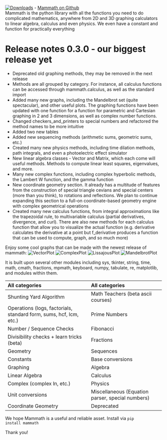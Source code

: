 [![Downloads](https://static.pepy.tech/personalized-badge/mammath?period=total&units=international_system&left_color=grey&right_color=brightgreen&left_text=Mammath%20downloads)](https://pepy.tech/project/mammath) - <a href="https://github.com/vhprogrammingorg/mammath" target="_blank">Mammath on Github</a>
<br>
Mammath is the python library with all the functions you need to do complicated mathematics, anywhere from 2D and 3D graphing calculators to linear algebra, calculus and even physics. We even have a constant and function for practically everything
<br>

<h1><b> Release notes 0.3.0 - our biggest release yet</b></h1>
<ul>
    <li>Deprecated old graphing methods, they may be removed in the next release</li>  
    <li>Methods are all grouped by category. For instance, all calculus functions can be accessed through mammath.calculus, as well as the standard import</li>  
    <li>Added many new graphs, including the Mandelbrot set (quite spectacular), and other useful plots. The graphing functions have been updated with one function for a function for parametric and Cartesian graphing in 2 and 3 dimensions, as well as complex number functions.</li>  
    <li>Changed checkers_and_printers to special numbers and refactored the method names to be more intuitive</li>  
    <li>Added two new tables</li>  
    <li>Added new sequencing methods (arithmetic sums, geometric sums, etc.)</li>  
    <li>Created many new physics methods, including time dilation methods, path integrals, and even a photoelectric effect simulator</li>  
    <li>New linear algebra classes - Vector and Matrix, which each come will useful methods. Methods to compute linear least squares, eigenvalues, and more.</li>  
    <li>Many new complex functions, including complex hyperbolic methods, the Lambert W function, and the gamma function</li>  
    <li>New coordinate geometry section. It already has a multitude of features from the construction of special triangle cevians and special centers (more than you think), to rotations and reflections. We plan to continue expanding this section to a full-on coordinate-based geometry engine with complex geometrical operations</li>  
    <li>Created many new calculus functions, from integral approximations like the trapezoidal rule, to multivariable calculus (partial derivatives, divergence, and curl). There are also new methods for each calculus function that allow you to visualize the actual function (e.g. derivative calculates the derivative at a point but f_derivative produces a function that can be used to compute, graph, and so much more)</li>
</ul>

Enjoy some cool graphs that can be made with the newest release of mammath:
![VectorPlot](https://github.com/vhprogrammingorg/mammath/assets/91592863/92a74089-c1c7-444d-9019-8d66530b5deb)
![ComplexPlot](https://github.com/vhprogrammingorg/mammath/assets/91592863/de187fb5-5007-4fec-a7f1-59f8d453ac1c)
![LissajousPlot](https://github.com/vhprogrammingorg/mammath/assets/91592863/8f4abcda-5256-4c57-9a72-cd43ab6edd84)
![MandelbrotPlot](https://github.com/vhprogrammingorg/mammath/assets/91592863/465a3840-ae29-4522-a1bd-8e9dc55d27a1)

It is built upon several other modules including sys, tkinter, string, time, math, cmath, fractions, mpmath, keyboard, numpy, tabulate, re, matplotlib, and modules within them. 

| All categories                                    | All categories    |
| :----------------------------------------------- | :-------------- |
| Shunting Yard Algorithm                          | Math Teachers (beta ascii courses)   |
| Operations (logs, factorials, standard form, sums, hcf, lcm, etc.) | Prime Numbers|
| Number / Sequence Checks                         | Fibonacci        |
| Divisibility checks + learn tricks (beta)        | Fractions        |
| Geometry                                         | Sequences        |
| Constants                                         | Base conversions |
| Graphing                                         | Algebra          |
| Linear Algebra                                   | Calculus         |
| Complex (complex ln, etc.) | Physics             |
| Unit conversions    |  Miscellaneous (Equation parser, special numbers)|
| Coordinate Geometry | Deprecated |

We hope Mammath is a useful and reliable asset. Install via <code>pip install mammath</code>

Thank you!
